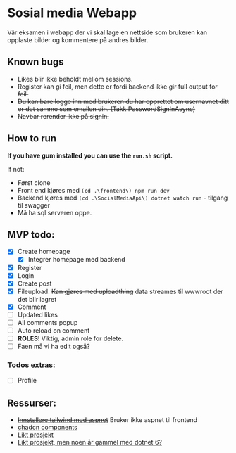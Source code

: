 # Sosial media Webapp
Vår eksamen i webapp der vi skal lage en nettside som brukeren kan opplaste bilder og kommentere på andres bilder.

## Known bugs

- Likes blir ikke beholdt mellom sessions.
- ~~Register kan gi feil, men dette er fordi backend ikke gir full output for feil.~~
- ~~Du kan bare logge inn med brukeren du har opprettet om usernavnet ditt er det samme som emailen din. (Takk PasswordSignInAsync)~~
- ~~Navbar rerender ikke på signin.~~

## How to run

**If you have gum installed you can use the `run.sh` script.**

If not:
- Først clone
- Front end kjøres med `(cd .\frontend\) npm run dev`
- Backend kjøres med `(cd .\SocialMediaApi\) dotnet watch run` - tilgang til swagger
- Må ha sql serveren oppe.



## MVP todo:
- [x] Create homepage
  - [x] Integrer homepage med backend   
- [x] Register
- [x] Login
- [x] Create post
- [x] Fileupload. ~~Kan gjøres med uploadthing~~ data streames til wwwroot der det blir lagret
- [x] Comment
- [ ] Updated likes
- [ ] All comments popup
- [ ] Auto reload on comment
- [ ] **ROLES**! Viktig, admin role for delete.
- [ ] Faen må vi ha edit også?

### Todos extras:
- [ ] Profile

## Ressurser:
- ~~[Innstallere tailwind med aspnet](https://github.com/angeldev96/tailwind-aspdotnet/tree/master)~~ Bruker ikke aspnet til frontend
- [chadcn components](https://ui.shadcn.com/docs/components/accordion)
- [Likt prosjekt](https://github.com/teddysmithdev/FinShark)
- [Likt prosjekt, men noen år gammel med dotnet 6?](https://github.com/CodAffection/React-CRUD-with-Asp.Net-Core-Web-API)
